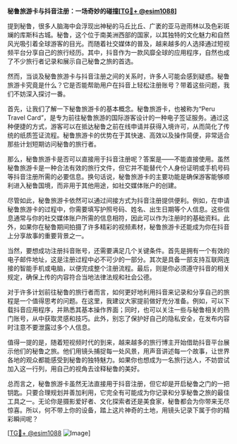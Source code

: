 **秘鲁旅游卡与抖音注册：一场奇妙的碰撞[[TG💪+ @esim1088](https://t.me/s/esim1088)]**

提到秘鲁，很多人脑海中会浮现出神秘的马丘比丘、广袤的亚马逊雨林以及色彩斑斓的库斯科古城。秘鲁，这个位于南美洲西部的国家，以其独特的文化魅力和自然风光吸引着全球游客的目光。而随着社交媒体的普及，越来越多的人选择通过短视频平台分享自己的旅行经历。其中，抖音作为一款风靡全球的应用程序，自然也成了不少旅行者记录和展示自己秘鲁之旅的首选。

然而，当谈及秘鲁旅游卡与抖音注册之间的关系时，许多人可能会感到疑惑。秘鲁旅游卡究竟是什么？它是否能帮助用户在抖音上轻松注册账号？带着这些问题，我们不妨深入探讨一番。

首先，让我们了解一下秘鲁旅游卡的基本概念。秘鲁旅游卡，也被称为“Peru Travel Card”，是专为前往秘鲁旅游的国际游客设计的一种电子签证服务。通过这种便捷的方式，游客可以在抵达秘鲁之前在线申请并获得入境许可，从而简化了传统的纸质签证流程。秘鲁旅游卡的优势在于其快速、高效以及操作简便，非常适合那些计划短期访问秘鲁的旅行者。

那么，秘鲁旅游卡是否可以直接用于抖音注册呢？答案是——不能直接使用。虽然秘鲁旅游卡是一种合法有效的旅行文件，但它并不能替代个人身份证明或手机号码等抖音注册所需的必要信息。换句话说，秘鲁旅游卡的主要功能是确保游客能够顺利进入秘鲁国境，而非用于其他用途，如社交媒体账户的创建。

尽管如此，秘鲁旅游卡依然可以通过间接方式为抖音注册提供便利。例如，在申请秘鲁旅游卡的过程中，你需要填写护照号码、姓名、出生日期等个人信息。这些信息通常与你的社交媒体账户所需的信息相符，因此可以作为注册时的基础资料。此外，如果你在秘鲁期间拍摄了许多精彩的视频素材，秘鲁旅游卡还能成为你在抖音上分享故事的重要背景之一。

当然，要想成功注册抖音账号，还需要满足几个关键条件。首先是拥有一个有效的电子邮件地址，这是注册过程中必不可少的一部分。其次是具备一部支持互联网连接的智能手机或电脑，以便完成整个注册流程。最后，则是你必须遵守抖音的相关规定，确保上传的内容符合当地法律法规和社会公德。

对于许多计划前往秘鲁的旅行者而言，如何更好地利用抖音来记录和分享自己的旅程是一个值得思考的问题。在这里，我建议大家提前做好充分准备。例如，可以下载抖音应用程序，并熟悉其基本操作界面；同时，也可以关注一些与秘鲁相关的热门账号，从中获取灵感和技巧。此外，别忘了保护好自己的隐私安全，在发布内容时注意不要泄露过多个人信息。

值得一提的是，随着短视频时代的到来，越来越多的旅行博主开始借助抖音平台展示他们的秘鲁之旅。他们用镜头捕捉每一处风景，用声音讲述每一个故事，让世界各地的观众都能感受到秘鲁的独特魅力。如果你也想成为一名旅行达人，不妨尝试加入这一行列，用自己的视角去诠释秘鲁的美好。

总而言之，秘鲁旅游卡虽然无法直接用于抖音注册，但它却是开启秘鲁之门的一把钥匙。只要合理规划并善加利用，它完全有可能成为你记录和分享秘鲁之旅的最佳工具之一。无论你是摄影爱好者、文化探索者还是美食家，秘鲁都会为你带来无尽惊喜。所以，何不带上你的设备，踏上这片神奇的土地，用镜头记录下属于你的精彩瞬间呢？

[[TG💪+ @esim1088](https://t.me/s/esim1088) ![Image](https://i.postimg.cc/4NQfJmqS/Snipaste-2025-05-13-00-14-12.png)]